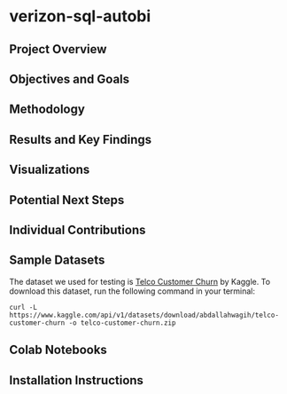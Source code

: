 # verizon-sql-autobi

<!--
Project repo instructions
https://lms.ecornell.com/courses/1788003/pages/step-1-ensure-your-project-repo-is-complete-by-dec-8th-team-to-do

Project README instructions
https://lms.ecornell.com/courses/1788003/pages/step-2-ensure-your-project-readme-is-complete-by-dec-8th-team-to-do
-->

## Project Overview

## Objectives and Goals

## Methodology

## Results and Key Findings

## Visualizations

## Potential Next Steps

## Individual Contributions

## Sample Datasets

<!-- Include sample datasets to help users test the project effectively. Ensure that any datasets used are properly licensed and that users understand how to access the data. -->

The dataset we used for testing is [Telco Customer Churn](https://www.kaggle.com/datasets/abdallahwagih/telco-customer-churn?resource=download) by Kaggle. To download this dataset, run the following command in your terminal:

```
curl -L https://www.kaggle.com/api/v1/datasets/download/abdallahwagih/telco-customer-churn -o telco-customer-churn.zip
```

## Colab Notebooks

<!-- Provide example notebooks demonstrating how to implement your project, including any relevant code snippets, visualizations, and explanations of the logic behind your models. -->

## Installation Instructions

<!-- Include step-by-step instructions on how to set up the project locally, install dependencies, train the model, and evaluate its performance. Consider using a requirements.txt file for Python dependencies. -->

